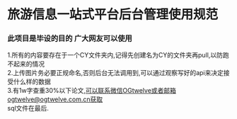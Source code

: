 # 旅游信息一站式平台后台管理使用规范
### 此项目是毕设的目的 广大网友可以使用
1.所有的内容要存在于一个CY文件夹内,记得先创建名为CY的文件夹再pull,以防跑不起来的情况\
2.上传图片务必要正规命名,否则后台无法调用到,可以通过观察写好的api来决定接受什么样的数据\
3.有1w字查重30%以下论文,可以联系微信OGtwelve或者邮箱ogtwelve@ogtwelve.com.cn获取\
sql文件在最后.


